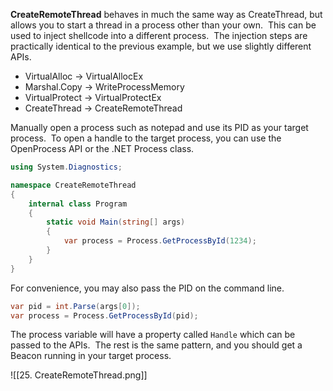 **CreateRemoteThread** behaves in much the same way as CreateThread, but allows you to start a thread in a process other than your own.  This can be used to inject shellcode into a different process.  The injection steps are practically identical to the previous example, but we use slightly different APIs.

-   VirtualAlloc -> VirtualAllocEx
-   Marshal.Copy -> WriteProcessMemory
-   VirtualProtect -> VirtualProtectEx
-   CreateThread -> CreateRemoteThread

Manually open a process such as notepad and use its PID as your target process.  To open a handle to the target process, you can use the OpenProcess API or the .NET Process class.

```csharp
using System.Diagnostics;

namespace CreateRemoteThread
{
    internal class Program
    {
        static void Main(string[] args)
        {
            var process = Process.GetProcessById(1234);
        }
    }
}
```

  

For convenience, you may also pass the PID on the command line.

```csharp
var pid = int.Parse(args[0]);
var process = Process.GetProcessById(pid);
```

  

The process variable will have a property called `Handle` which can be passed to the APIs.  The rest is the same pattern, and you should get a Beacon running in your target process.

![[25. CreateRemoteThread.png]]

